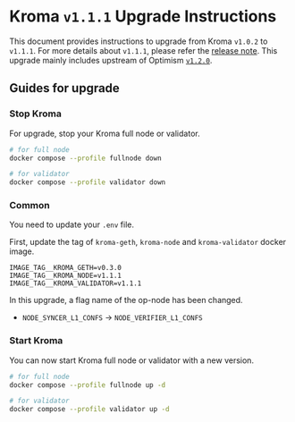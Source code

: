 # Kroma `v1.1.1` Upgrade Instructions

This document provides instructions to upgrade from Kroma `v1.0.2` to `v1.1.1`.
For more details about `v1.1.1`, please refer the [release note](https://github.com/kroma-network/kroma/releases/tag/v1.1.1).
This upgrade mainly includes upstream of Optimism [`v1.2.0`](https://github.com/ethereum-optimism/optimism/releases/tag/v1.2.0).

## Guides for upgrade

### Stop Kroma

For upgrade, stop your Kroma full node or validator.
```bash
# for full node
docker compose --profile fullnode down

# for validator
docker compose --profile validator down
```

### Common

You need to update your `.env` file.

First, update the tag of `kroma-geth`, `kroma-node` and `kroma-validator` docker image.
```
IMAGE_TAG__KROMA_GETH=v0.3.0
IMAGE_TAG__KROMA_NODE=v1.1.1
IMAGE_TAG__KROMA_VALIDATOR=v1.1.1
```

In this upgrade, a flag name of the op-node has been changed.
- `NODE_SYNCER_L1_CONFS` -> `NODE_VERIFIER_L1_CONFS`

### Start Kroma

You can now start Kroma full node or validator with a new version.

```bash
# for full node
docker compose --profile fullnode up -d

# for validator
docker compose --profile validator up -d
```
